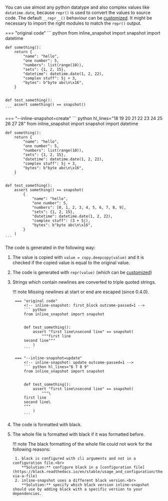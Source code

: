 

You can use almost any python datatype and also complex values like `datatime.date`, because `repr()` is used to convert the values to source code.
The default `__repr__()` behaviour can be [customized](customize_repr.md).
It might be necessary to import the right modules to match the `repr()` output.

=== "original code"
    <!-- inline-snapshot: first_block outcome-passed=1 outcome-errors=1 -->
    ``` python
    from inline_snapshot import snapshot
    import datetime


    def something():
        return {
            "name": "hello",
            "one number": 5,
            "numbers": list(range(10)),
            "sets": {1, 2, 15},
            "datetime": datetime.date(1, 2, 22),
            "complex stuff": 5j + 3,
            "bytes": b"byte abc\n\x16",
        }


    def test_something():
        assert something() == snapshot()
    ```
=== "--inline-snapshot=create"
    <!-- inline-snapshot: create outcome-passed=1 -->
    ``` python hl_lines="18 19 20 21 22 23 24 25 26 27 28"
    from inline_snapshot import snapshot
    import datetime


    def something():
        return {
            "name": "hello",
            "one number": 5,
            "numbers": list(range(10)),
            "sets": {1, 2, 15},
            "datetime": datetime.date(1, 2, 22),
            "complex stuff": 5j + 3,
            "bytes": b"byte abc\n\x16",
        }


    def test_something():
        assert something() == snapshot(
            {
                "name": "hello",
                "one number": 5,
                "numbers": [0, 1, 2, 3, 4, 5, 6, 7, 8, 9],
                "sets": {1, 2, 15},
                "datetime": datetime.date(1, 2, 22),
                "complex stuff": (3 + 5j),
                "bytes": b"byte abc\n\x16",
            }
        )
    ```

The code is generated in the following way:

1. The value is copied with `value = copy.deepcopy(value)` and it is checked if the copied value is equal to the original value.
2. The code is generated with `repr(value)` (which can be [customized](customize_repr.md))
3. Strings which contain newlines are converted to triple quoted strings.

    !!! note
        Missing newlines at start or end are escaped (since 0.4.0).

        === "original code"
            <!-- inline-snapshot: first_block outcome-passed=1 -->
            ``` python
            from inline_snapshot import snapshot


            def test_something():
                assert "first line\nsecond line" == snapshot(
                    """first line
            second line"""
                )
            ```

        === "--inline-snapshot=update"
            <!-- inline-snapshot: update outcome-passed=1 -->
            ``` python hl_lines="6 7 8 9"
            from inline_snapshot import snapshot


            def test_something():
                assert "first line\nsecond line" == snapshot(
                    """\
            first line
            second line\
            """
                )
            ```


4. The code is formatted with black.


5. The whole file is formatted with black if it was formatted before.

    !!! note
        The black formatting of the whole file could not work for the following reasons:

        1. black is configured with cli arguments and not in a configuration file.<br>
           **Solution:** configure black in a [configuration file](https://black.readthedocs.io/en/stable/usage_and_configuration/the_basics.html#configuration-via-a-file)
        2. inline-snapshot uses a different black version.<br>
           **Solution:** specify which black version inline-snapshot should use by adding black with a specific version to your dependencies.
